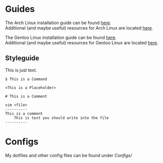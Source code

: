 # Guides

The Arch Linux installation guide can be found [here](Arch_Installation_Guide.md).  
Additional (and maybe useful) resources for Arch Linux are located [here](Resources/Arch_Linux/).  

The Gentoo Linux installation guide can be found [here](Gentoo_Installation_Guide.md).  
Additional (and maybe useful) resources for Gentoo Linux are located [here](Resources/Gentoo/).  

## Styleguide
	
This is just text.

	$ This is a Command
	
	<This is a Placeholder>
	
	# This is a Comment
	
	vim <file>
	----------
	This is a comment
	    This is text you should write into the file
	----------
	

# Configs

My dotfiles and other config files can be found under *Configs/*

